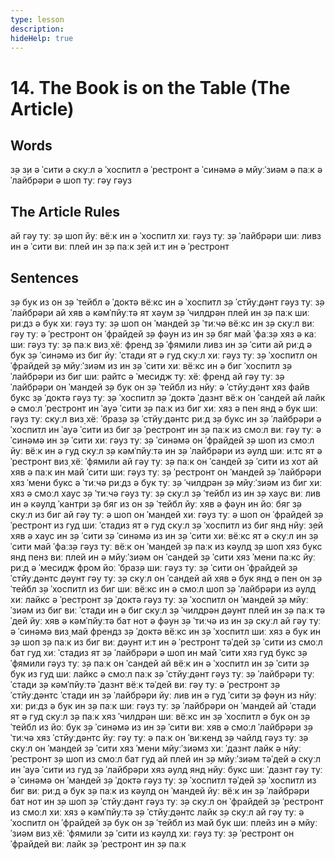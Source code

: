 ```yaml
---
type: lesson
description:
hideHelp: true
---
```


# 14. The Book is on the Table (The Article)

## Words

з̣ə
з̣и
ə ˈсити
ə скуːл
ə ˈхоспитл
ə ˈрестронт
ə ˈсинəмə
ə мйуːˈзиəм
ə паːк
ə ˈлайбрəри
ə шоп
туː гəу
гəуз

## The Article Rules

ай гəу туː з̣ə шоп
йуː вёːк ин ə ˈхоспитл
хиː гəуз туː з̣ə ˈлайбрəри
шиː ливз ин ə ˈсити
виː плей ин з̣ə паːк
з̣ей иːт ин ə ˈрестронт

## Sentences

з̣ə бук из он з̣ə ˈтейбл
ə ˈдоктə вёːкс ин ə ˈхоспитл
з̣ə ˈстйуːдəнт гəуз туː з̣ə ˈлайбрəри
ай хяв ə кəмˈпйуːтə ят хəум
з̣ə ˈчилдрəн плей ин з̣ə паːк
шиː риːдз ə бук
хиː гəуз туː з̣ə шоп он ˈмандей
з̣ə ˈтиːчə вёːкс ин з̣ə скуːл
виː гəу туː ə ˈрестронт он ˈфрайдей
з̣ə фəун из ин з̣ə бяг
май ˈфаːз̣ə хяз ə каː
шиː гəуз туː з̣ə паːк виз̣ хёː френд
з̣ə ˈфямили ливз ин з̣ə ˈсити
ай риːд ə бук
з̣ə ˈсинəмə из биг
йуː ˈстади ят ə гуд скуːл
хиː гəуз туː з̣ə ˈхоспитл он ˈфрайдей
з̣ə мйуːˈзиəм из ин з̣ə ˈсити
хиː вёːкс ин ə биг ˈхоспитл
з̣ə ˈлайбрəри из биг
шиː райтс ə ˈмесидж туː хёː френд
ай гəу туː з̣ə ˈлайбрəри он ˈмандей
з̣ə бук он з̣ə ˈтейбл из нйуː
ə ˈстйуːдəнт хяз файв букс
з̣ə ˈдоктə гəуз туː з̣ə ˈхоспитл
з̣ə ˈдоктə ˈдазнт вёːк он ˈсандей
ай лайк ə смоːл ˈрестронт ин ˈауə ˈсити
з̣ə паːк из биг
хиː хяз ə пен янд ə бук
шиː гəуз туː скуːл виз̣ хёː ˈбраз̣ə
з̣ə ˈстйуːдəнтс риːд з̣ə букс ин з̣ə ˈлайбрəри
ə ˈхоспитл ин ˈауə ˈсити из биг
з̣ə ˈрестронт ин з̣ə паːк из смоːл
виː гəу туː ə ˈсинəмə ин з̣ə ˈсити
хиː гəуз туː з̣ə ˈсинəмə он ˈфрайдей
з̣ə шоп из смоːл
йуː вёːк ин ə гуд скуːл
з̣ə кəмˈпйуːтə ин з̣ə ˈлайбрəри из əулд
шиː иːтс ят ə ˈрестронт виз̣ хёː ˈфямили
ай гəу туː з̣ə паːк он ˈсандей
з̣ə ˈсити из хот
ай хяв ə паːк ин май ˈсити
шиː гəуз туː з̣ə ˈрестронт он ˈмандей
з̣ə ˈлайбрəри хяз ˈмени букс
ə ˈтиːчə риːдз ə бук туː з̣ə ˈчилдрəн
з̣ə мйуːˈзиəм из биг
хиː хяз ə смоːл хаус
з̣ə ˈтиːчə гəуз туː з̣ə скуːл
з̣ə ˈтейбл из ин з̣ə хаус
виː лив ин ə кəулд ˈкантри
з̣ə бяг из он з̣ə ˈтейбл
йуː хяв ə фəун ин йоː бяг
з̣ə скуːл из биг
ай гəу туː ə шоп он ˈмандей
хиː гəуз туː ə шоп он ˈфрайдей
з̣ə ˈрестронт из гуд
шиː ˈстадиз ят ə гуд скуːл
з̣ə ˈхоспитл из биг янд нйуː
з̣ей хяв ə хаус ин з̣ə ˈсити
з̣ə ˈсинəмə из ин з̣ə ˈсити
хиː вёːкс ят ə скуːл ин з̣ə ˈсити
май ˈфаːз̣ə гəуз туː вёːк он ˈмандей
з̣ə паːк из кəулд
з̣ə шоп хяз букс янд пенз
виː плей ин ə мйуːˈзиəм он ˈсандей
з̣ə ˈсити хяз ˈмени паːкс
йуː риːд ə ˈмесидж фром йоː ˈбраз̣ə
шиː гəуз туː з̣ə ˈсити он ˈфрайдей
з̣ə ˈстйуːдəнтс дəунт гəу туː з̣ə скуːл он ˈсандей
ай хяв ə бук янд ə пен он з̣ə ˈтейбл
з̣ə ˈхоспитл из биг
шиː вёːкс ин ə смоːл шоп
з̣ə ˈлайбрəри из əулд
хиː лайкс ə ˈрестронт
з̣ə ˈдоктə гəуз туː з̣ə ˈхоспитл он ˈмандей
з̣ə мйуːˈзиəм из биг
виː ˈстади ин ə биг скуːл
з̣ə ˈчилдрəн дəунт плей ин з̣ə паːк тəˈдей
йуː хяв ə кəмˈпйуːтə бат нот ə фəун
з̣ə ˈтиːчə из ин з̣ə скуːл
ай гəу туː ə ˈсинəмə виз̣ май френдз
з̣ə ˈдоктə вёːкс ин з̣ə ˈхоспитл
шиː хяз ə бук ин з̣ə шоп
з̣ə паːк из биг
виː дəунт иːт ин ə ˈрестронт тəˈдей
з̣ə ˈсити из смоːл бат гуд
хиː ˈстадиз ят з̣ə ˈлайбрəри
ə шоп ин май ˈсити хяз гуд букс
з̣ə ˈфямили гəуз туː з̣ə паːк он ˈсандей
ай вёːк ин ə ˈхоспитл ин з̣ə ˈсити
з̣ə бук из гуд
шиː лайкс ə смоːл паːк
з̣ə ˈстйуːдəнт гəуз туː з̣ə ˈлайбрəри туː ˈстади
з̣ə кəмˈпйуːтə ˈдазнт вёːк тəˈдей
виː гəу туː ə ˈрестронт
з̣ə ˈстйуːдəнтс ˈстади ин з̣ə ˈлайбрəри
йуː лив ин ə гуд ˈсити
з̣ə фəун из нйуː
хиː риːдз ə бук ин з̣ə паːк
шиː гəуз туː з̣ə ˈлайбрəри он ˈмандей
ай ˈстади ят ə гуд скуːл
з̣ə паːк хяз ˈчилдрəн
шиː вёːкс ин з̣ə ˈхоспитл
ə бук он з̣ə ˈтейбл из йоː бук
з̣ə ˈсинəмə из ин з̣ə ˈсити
виː хяв ə смоːл ˈлайбрəри
з̣ə ˈтиːчə хяз ˈстйуːдəнтс
йуː гəу туː ə паːк он ˈвиːкенд
з̣ə чайлд гəуз туː з̣ə скуːл он ˈмандей
з̣ə ˈсити хяз ˈмени мйуːˈзиəмз
хиː ˈдазнт лайк ə нйуː ˈрестронт
з̣ə шоп из смоːл бат гуд
ай плей ин з̣ə мйуːˈзиəм тəˈдей
ə скуːл ин ˈауə ˈсити из гуд
з̣ə ˈлайбрəри хяз əулд янд нйуː букс
шиː ˈдазнт гəу туː ə ˈсинəмə он ˈмандей
з̣ə ˈдоктə гəуз туː з̣ə ˈхоспитл тəˈдей
з̣ə ˈхоспитл из биг
виː риːд ə бук
з̣ə паːк из кəулд он ˈмандей
йуː вёːк ин з̣ə ˈлайбрəри бат нот ин з̣ə шоп
з̣ə ˈстйуːдəнт гəуз туː з̣ə скуːл он ˈфрайдей
з̣ə ˈрестронт из смоːл
хиː хяз ə кəмˈпйуːтə
з̣ə ˈстйуːдəнтс лайк з̣ə скуːл
ай гəу туː ə ˈхоспитл он ˈфрайдей
з̣ə бук он з̣ə ˈтейбл из май бук
шиː плейз ин ə мйуːˈзиəм виз̣ хёː ˈфямили
з̣ə ˈсити из кəулд
хиː гəуз туː з̣ə ˈрестронт он ˈфрайдей
виː лайк з̣ə ˈрестронт ин з̣ə паːк
